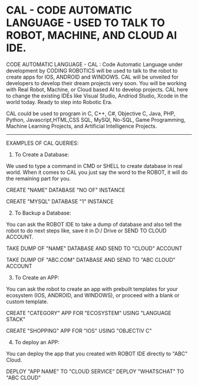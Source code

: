 # CAL - CODE AUTOMATIC LANGUAGE - USED TO TALK TO ROBOT, MACHINE, AND CLOUD AI IDE.
 CODE AUTOMATIC LANGUAGE - CAL : Code Automatic Language under development by CODING ROBOTICS will be used to talk to the robot to create apps for IOS, ANDROID and WINDOWS.  CAL will be unveiled for developers to develop their dream projects very soon. You will be working with Real Robot, Machine, or Cloud based AI to develop projects. CAL here to change the existing IDEs like Visual Studio, Andriod Studio, Xcode in the world today. Ready to step into Robotic Era. 
 
 CAL could be used to program in C, C++, C#, Objective C, Java, PHP, Python, Javascript,HTML,CSS SQL, MySQl, No-SQL, Game Programming, Machine Learning Projects, and Artificial Intelligence Projects.
 
 ------------------------------------------------------------------------------------------------------------------------------------
 
 EXAMPLES OF CAL QUERIES:
 
 1. To Create a Database:
 
 We used to type a command in CMD or SHELL to create database in real world. When it comes to CAL you just say the word to the ROBOT, it will do the remaining part for you.
 
 CREATE "NAME" DATABASE "NO OF" INSTANCE
 
 CREATE "MYSQL" DATABASE "1" INSTANCE
 
 
 2. To Backup a Database:
 
 You can ask the ROBOT IDE to take a dump of database and also tell the robot to do next steps like, save it in D:/ Drive or SEND TO CLOUD ACCOUNT.
 
 TAKE DUMP OF "NAME" DATABASE AND SEND TO "CLOUD" ACCOUNT
 
 TAKE DUMP OF "ABC.COM" DATABASE AND SEND TO "ABC CLOUD" ACCOUNT
 
 
 3. To Create an APP:
 
 You can ask the robot to create an app with prebuilt templates for your ecosystem (IOS, ANDROID, and WINDOWS), or proceed with a blank or custom template.
 
 CREATE "CATEGORY" APP FOR "ECOSYSTEM" USING "LANGUAGE STACK"
 
 CREATE "SHOPPING" APP FOR "IOS" USING "OBJECTIV C"
 
 4. To deploy an APP:
 
 You can deploy the app that you created with ROBOT IDE directly to "ABC" Cloud. 
 
 DEPLOY "APP NAME" TO  "CLOUD SERVICE" 
 DEPLOY "WHATSCHAT" TO "ABC CLOUD"
 
 
